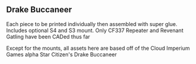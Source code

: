 
## Drake Buccaneer

Each piece to be printed individually then assembled with super glue. Includes optional S4 and S3 mount. Only CF337 Repeater and Revenant Gatling have been CADed thus far

Except for the mounts, all assets here are based off of the Cloud Imperium Games alpha Star Citizen's Drake Buccaneer 
